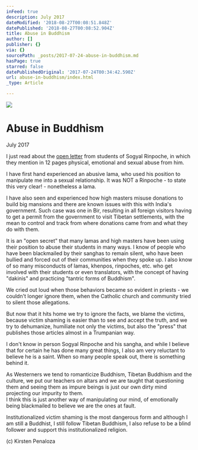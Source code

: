 ```yaml
---
inFeed: true
description: July 2017
dateModified: '2018-08-27T00:08:51.848Z'
datePublished: '2018-08-27T00:08:52.904Z'
title: Abuse in Buddhism
author: []
publisher: {}
via: {}
sourcePath: _posts/2017-07-24-abuse-in-buddhism.md
hasPage: true
starred: false
datePublishedOriginal: '2017-07-24T00:34:42.590Z'
url: abuse-in-buddhism/index.html
_type: Article

---
```

![](https://the-grid-user-content.s3-us-west-2.amazonaws.com/0dd34fed-b489-46a3-a500-4cc190979fa7.jpg)

# Abuse in Buddhism

July 2017

I just read about the [open letter][0] from students of Sogyal Rinpoche, in which they mention in 12 pages physical, emotional and sexual abuse from him.

I have first hand experienced an abusive lama, who used his position to manipulate me into a sexual relationship. It was NOT a Rinpoche - to state this very clear! - nonetheless a lama.

I have also seen and experienced how high masters misuse donations to build big mansions and there are known issues with this with India's government. Such case was one in Bir, resulting in all foreign visitors having to get a permit from the government to visit Tibetan settlements, with the mean to control and track from where donations came from and what they do with them.

It is an "open secret" that many lamas and high masters have been using their position to abuse their students in many ways. I know of people who have been blackmailed by their sanghas to remain silent, who have been bullied and forced out of their communities when they spoke up. I also know of so many misconducts of lamas, khenpos, rinpoches, etc. who get involved with their students or even translators, with the concept of having "dakinis" and practicing "tantric forms of Buddhism".

We cried out loud when those behaviors became so evident in priests - we couldn't longer ignore them, when the Catholic church and community tried to silent those allegations.

But now that it hits home we try to ignore the facts, we blame the victims, because victim shaming is easier than to see and accept the truth, and we try to dehumanize, humiliate not only the victims, but also the "press" that publishes those articles almost in a Trumpanian way.

I don't know in person Sogyal Rinpoche and his sangha, and while I believe that for certain he has done many great things, I also am very reluctant to believe he is a saint. When so many people speak out, there is something behind it.

As Westerners we tend to romanticize Buddhism, Tibetan Buddhism and the culture, we put our teachers on altars and we are taught that questioning them and seeing them as impure beings is just our own dirty mind projecting our impurity to them.  
I think this is just another way of manipulating our mind, of emotionally being blackmailed to believe we are the ones at fault.

Institutionalized victim shaming is the most dangerous form and although I am still a Buddhist, I still follow Tibetan Buddhism, I also refuse to be a blind follower and support this institutionalized religion.

(c) Kirsten Penaloza

[0]: https://www.lionsroar.com/letter-to-sogyal-rinpoche-from-current-and-ex-rigpa-members-details-abuse-allegations/